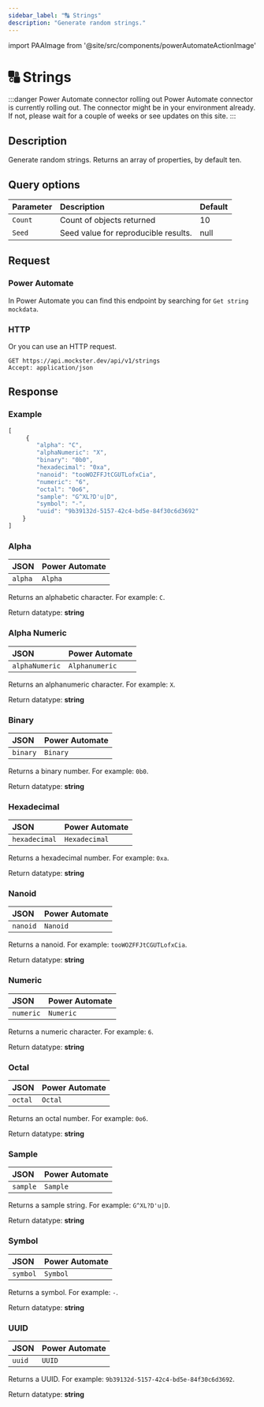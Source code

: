 ```yaml
---
sidebar_label: "🔠 Strings"
description: "Generate random strings."
---
```


import PAAImage from '@site/src/components/powerAutomateActionImage'

# 🔠 Strings

:::danger Power Automate connector rolling out
Power Automate connector is currently rolling out. The connector might be in your environment already. If not, please wait for a couple of weeks or see updates on this site.
:::

## Description

Generate random strings. Returns an array of properties, by default ten.

## Query options

|Parameter|Description|Default|
|---------|:---------|---------|
|`Count`| Count of objects returned | 10 |
|`Seed` | Seed value for reproducible results. | null |

## Request

### Power Automate

In Power Automate you can find this endpoint by searching for `Get string mockdata`.

<PAAImage src="/img/strings-action.jpg" alt="Get string mockdata action" />

### HTTP

Or you can use an HTTP request.

```http title="HTTP"
GET https://api.mockster.dev/api/v1/strings
Accept: application/json  
```

## Response 

### Example 

```jsx title="JSON"
[
     {
        "alpha": "C",
        "alphaNumeric": "X",
        "binary": "0b0",
        "hexadecimal": "0xa",
        "nanoid": "tooWOZFFJtCGUTLofxCia",
        "numeric": "6",
        "octal": "0o6",
        "sample": "G^XL?D'u|D",
        "symbol": "-",
        "uuid": "9b39132d-5157-42c4-bd5e-84f30c6d3692"
    }
]
```

### Alpha

|JSON|Power Automate|
|:---------|:---------|
`alpha`|`Alpha`

Returns an alphabetic character. For example: `C`.

Return datatype: **string**

### Alpha Numeric

|JSON|Power Automate|
|:---------|:---------|
`alphaNumeric`|`Alphanumeric`

Returns an alphanumeric character. For example: `X`.

Return datatype: **string**

### Binary

|JSON|Power Automate|
|:---------|:---------|
`binary`|`Binary`

Returns a binary number. For example: `0b0`.

Return datatype: **string**

### Hexadecimal

|JSON|Power Automate|
|:---------|:---------|
`hexadecimal`|`Hexadecimal`

Returns a hexadecimal number. For example: `0xa`.

Return datatype: **string**

### Nanoid

|JSON|Power Automate|
|:---------|:---------|
`nanoid`|`Nanoid`

Returns a nanoid. For example: `tooWOZFFJtCGUTLofxCia`.

Return datatype: **string**

### Numeric

|JSON|Power Automate|
|:---------|:---------|
`numeric`|`Numeric`

Returns a numeric character. For example: `6`.

Return datatype: **string**

### Octal

|JSON|Power Automate|
|:---------|:---------|
`octal`|`Octal`

Returns an octal number. For example: `0o6`.

Return datatype: **string**

### Sample

|JSON|Power Automate|
|:---------|:---------|
`sample`|`Sample`

Returns a sample string. For example: `G^XL?D'u|D`.

Return datatype: **string**

### Symbol

|JSON|Power Automate|
|:---------|:---------|
`symbol`|`Symbol`

Returns a symbol. For example: `-`.

Return datatype: **string**

### UUID

|JSON|Power Automate|
|:---------|:---------|
`uuid`|`UUID`

Returns a UUID. For example: `9b39132d-5157-42c4-bd5e-84f30c6d3692`.

Return datatype: **string**